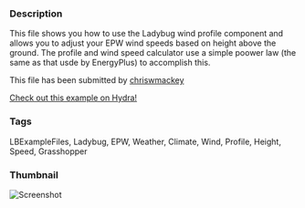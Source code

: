 ### Description 
This file shows you how to use the Ladybug wind profile component and allows you to adjust your EPW wind speeds based on height above the ground.
The profile and wind speed calculator use a simple poower law (the same as that usde by EnergyPlus) to accomplish this.

This file has been submitted by [chriswmackey](https://github.com/chriswmackey)

[Check out this example on Hydra!](http://hydrashare.github.io/hydra/viewer?owner=chriswmackey&fork=hydra_2&id=Wind_Vertical_Profile)
### Tags 
LBExampleFiles, Ladybug, EPW, Weather, Climate, Wind, Profile, Height, Speed, Grasshopper
### Thumbnail 
![Screenshot](https://raw.githubusercontent.com/chriswmackey/hydra/master/Wind_Vertical_Profile/thumbnail.png)
